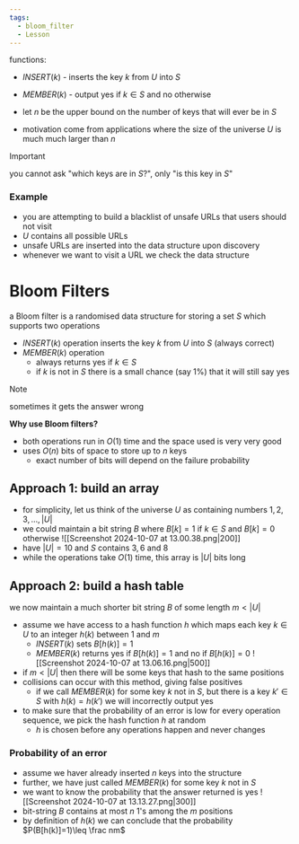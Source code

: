 ```yaml
---
tags:
  - bloom_filter
  - Lesson
---
```

functions:
- $INSERT(k)$ - inserts the key $k$ from $U$ into $S$
- $MEMBER(k)$ - output yes if $k\in S$ and no otherwise

- let $n$ be the upper bound on the number of keys that will ever be in $S$ 
- motivation come from applications where the size of the universe $U$ is much much larger than $n$ 
>[!important]
you cannot ask "which keys are in $S$?", only "is this key in $S$"

### Example
- you are attempting to build a blacklist of unsafe URLs that users should not visit
- $U$ contains all possible URLs
- unsafe URLs are inserted into the data structure upon discovery
- whenever we want to visit a URL we check the data structure
# Bloom Filters
a Bloom filter is a randomised data structure for storing a set $S$ which supports two operations 
- $INSERT(k)$ operation inserts the key $k$ from $U$ into $S$ (always correct)
- $MEMBER(k)$ operation 
	- always returns yes if $k\in S$
	- if $k$ is not in $S$ there is a small chance (say 1%) that it will still say yes
>[!note]
sometimes it gets the answer wrong

**Why use Bloom filters?**
- both operations run in $O(1)$ time and the space used is very very good
- uses $O(n)$ bits of space to store up to $n$ keys
	- exact number of bits will depend on the failure probability

## Approach 1: build an array
- for simplicity, let us think of the universe $U$ as containing numbers $1,2,3,...,|U|$
- we could maintain a bit string $B$ where $B[k]=1$ if $k\in S$ and $B[k]=0$ otherwise
![[Screenshot 2024-10-07 at 13.00.38.png|200]]
- have $|U|=10$ and $S$ contains $3,6$ and $8$
- while the operations take $O(1)$ time, this array is $|U|$ bits long
## Approach 2: build a hash table
we now maintain a much shorter bit string $B$ of some length $m<|U|$ 
- assume we have access to a hash function $h$ which maps each key $k\in U$ to an integer $h(k)$ between $1$ and $m$ 
	- $INSERT(k)$ sets $B[h(k)]=1$
	- $MEMBER(k)$ returns yes if $B[h(k)]=1$ and no if $B[h(k)]=0$ 
![[Screenshot 2024-10-07 at 13.06.16.png|500]]
- if $m<|U|$ then there will be some keys that hash to the same positions
- collisions can occur with this method, giving false positives 
	- if we call $MEMBER(k)$ for some key $k$ not in $S$, but there is a key $k'\in S$ with $h(k)=h(k')$ we will incorrectly output yes
- to make sure that the probability of an error is low for every operation sequence, we pick the hash function $h$ at random
	- $h$ is chosen before any operations happen and never changes
### Probability of an error
- assume we haver already inserted $n$ keys into the structure
- further, we have just called $MEMBER(k)$ for some key $k$ not in $S$
- we want to know the probability that the answer returned is yes
![[Screenshot 2024-10-07 at 13.13.27.png|300]]
- bit-string $B$ contains at most $n$ 1's among the $m$ positions
- by definition of $h(k)$ we can conclude that the probability $P(B[h(k)]=1)\leq \frac nm$


